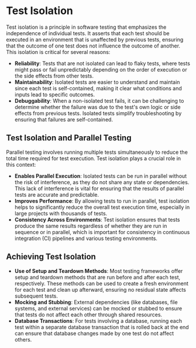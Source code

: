 # Test Isolation

Test isolation is a principle in software testing that emphasizes the independence of individual tests. It asserts that each test should be executed in an environment that is unaffected by previous tests, ensuring that the outcome of one test does not influence the outcome of another. This isolation is critical for several reasons:

- **Reliability**: Tests that are not isolated can lead to flaky tests, where tests might pass or fail unpredictably depending on the order of execution or the side effects from other tests.
- **Maintainability**: Isolated tests are easier to understand and maintain since each test is self-contained, making it clear what conditions and inputs lead to specific outcomes.
- **Debuggability**: When a non-isolated test fails, it can be challenging to determine whether the failure was due to the test's own logic or side effects from previous tests. Isolated tests simplify troubleshooting by ensuring that failures are self-contained.

## **Test Isolation and Parallel Testing**

Parallel testing involves running multiple tests simultaneously to reduce the total time required for test execution. Test isolation plays a crucial role in this context:

- **Enables Parallel Execution**: Isolated tests can be run in parallel without the risk of interference, as they do not share any state or dependencies. This lack of interference is vital for ensuring that the results of parallel tests are accurate and predictable.
- **Improves Performance**: By allowing tests to run in parallel, test isolation helps to significantly reduce the overall test execution time, especially in large projects with thousands of tests.
- **Consistency Across Environments**: Test isolation ensures that tests produce the same results regardless of whether they are run in sequence or in parallel, which is important for consistency in continuous integration (CI) pipelines and various testing environments.

## Achieving Test Isolation

- **Use of Setup and Teardown Methods**: Most testing frameworks offer setup and teardown methods that are run before and after each test, respectively. These methods can be used to create a fresh environment for each test and clean up afterward, ensuring no residual state affects subsequent tests.
- **Mocking and Stubbing**: External dependencies (like databases, file systems, and external services) can be mocked or stubbed to ensure that tests do not affect each other through shared resources.
- **Database Transactions**: For tests involving a database, running each test within a separate database transaction that is rolled back at the end can ensure that database changes made by one test do not affect others.
